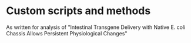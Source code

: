 # Custom scripts and methods 

As written for analysis of "Intestinal Transgene Delivery with Native E. coli Chassis Allows Persistent Physiological Changes"
